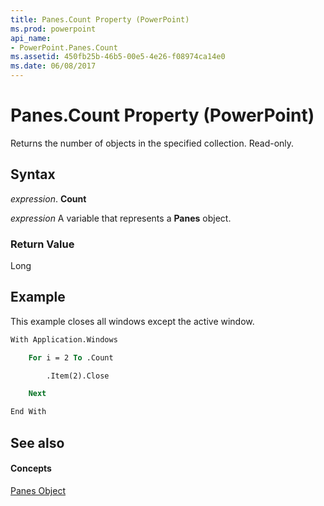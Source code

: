 ```yaml
---
title: Panes.Count Property (PowerPoint)
ms.prod: powerpoint
api_name:
- PowerPoint.Panes.Count
ms.assetid: 450fb25b-46b5-00e5-4e26-f08974ca14e0
ms.date: 06/08/2017
---
```



# Panes.Count Property (PowerPoint)

Returns the number of objects in the specified collection. Read-only.


## Syntax

 _expression_. **Count**

 _expression_ A variable that represents a **Panes** object.


### Return Value

Long


## Example

This example closes all windows except the active window.


```vb
With Application.Windows

    For i = 2 To .Count

        .Item(2).Close

    Next

End With
```


## See also


#### Concepts


[Panes Object](PowerPoint.Panes.md)

